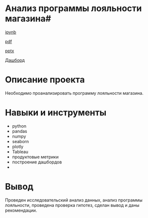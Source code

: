 # Анализ программы лояльности магазина#
[ipynb](https://github.com/zagirovaaa/Portfolio/blob/main/Анализ%20программы%20лояльности/loyality.ipynb)

[pdf](https://github.com/zagirovaaa/Portfolio/blob/main/Анализ%20программы%20лояльности/loyality.pdf)

[pptx](https://disk.yandex.ru/i/9yMJjtfTsaNN9g)

[Дашборд](https://public.tableau.com/app/profile/anastasiya.z7758/viz/Stroili/Dashboard1?publish=yes)


# Описание проекта #
Необходимо проанализировать программу лояльности магазина.

# Навыки и инструменты #
- python
- pandas
- numpy
- seaborn 
- plotly
- Tableau
- продуктовые метрики
- построение дашбордов
- 

# Вывод #
Проведен исследовательский анализ данных, анализ программы лояльности, проведена проверка гипотез, сделан вывод и даны рекомендации.
